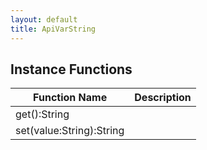 ```yaml
---
layout: default
title: ApiVarString
---
```


## Instance Functions

| Function Name | Description |
| --------------- | ------------- |
| get():String |  |
| set(value:String):String |  |
